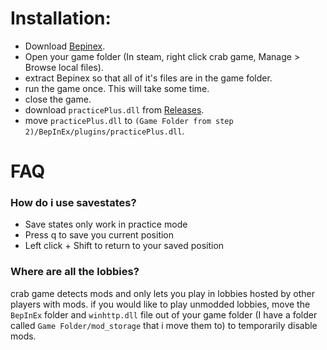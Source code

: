 # Installation:
- Download [Bepinex](https://builds.bepinex.dev/projects/bepinex_be/577/BepInEx_UnityIL2CPP_x64_ec79ad0_6.0.0-be.577.zip).
- Open your game folder (In steam, right click crab game, Manage > Browse local files).
- extract Bepinex so that all of it's files are in the game folder.
- run the game once. This will take some time.
- close the game.
- download `practicePlus.dll` from [Releases](https://github.com/o7Moon/CrabGame.PracticePlus/releases/download/v1.0/practicePlus.dll).
- move `practicePlus.dll` to `(Game Folder from step 2)/BepInEx/plugins/practicePlus.dll`.

# FAQ
### How do i use savestates?
- Save states only work in practice mode
- Press q to save you current position
- Left click + Shift to return to your saved position
### Where are all the lobbies?
crab game detects mods and only lets you play in lobbies hosted by other players with mods. if you would like to play unmodded lobbies, move the `BepInEx` folder and `winhttp.dll` file out of your game folder (I have a folder called `Game Folder/mod_storage` that i move them to) to temporarily disable mods.
